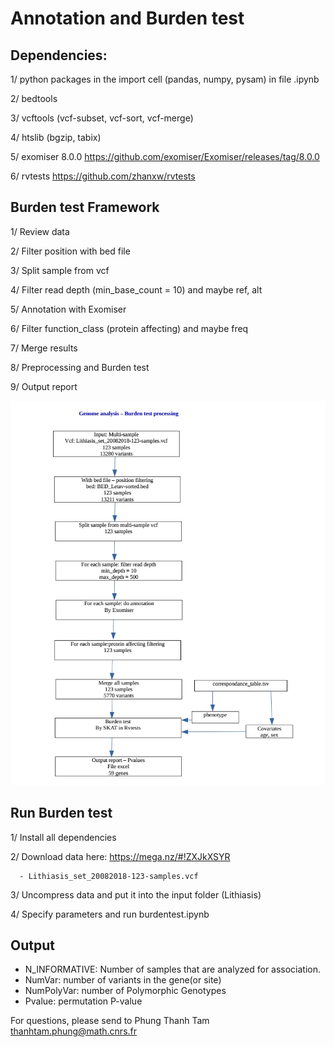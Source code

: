 # Annotation and Burden test

## Dependencies:

  1/ python packages in the import cell (pandas, numpy, pysam) in file .ipynb
  
  2/ bedtools
  
  3/ vcftools (vcf-subset, vcf-sort, vcf-merge)
  
  4/ htslib (bgzip, tabix)
  
  5/ exomiser 8.0.0 https://github.com/exomiser/Exomiser/releases/tag/8.0.0
  
  6/ rvtests https://github.com/zhanxw/rvtests

## Burden test Framework

1/ Review data

2/ Filter position with bed file

3/ Split sample from vcf

4/ Filter read depth (min_base_count = 10) and maybe ref, alt

5/ Annotation with Exomiser

6/ Filter function_class (protein affecting) and maybe freq

7/ Merge results

8/ Preprocessing and Burden test

9/ Output report

<p align="center">
<img src="https://github.com/thanhtamphung/bio_infomatics_analysis/blob/master/Burden_test/process.jpg" width="750">
</p>

## Run Burden test

1/ Install all dependencies

2/ Download data here: https://mega.nz/#!ZXJkXSYR

      - Lithiasis_set_20082018-123-samples.vcf

3/ Uncompress data and put it into the input folder (Lithiasis)

4/ Specify parameters and run burdentest.ipynb

## Output

- N_INFORMATIVE: Number of samples that are analyzed for association.
- NumVar: number of variants in the gene(or site)
- NumPolyVar: number of Polymorphic Genotypes
- Pvalue: permutation P-value

For questions, please send to Phung Thanh Tam <thanhtam.phung@math.cnrs.fr> 
